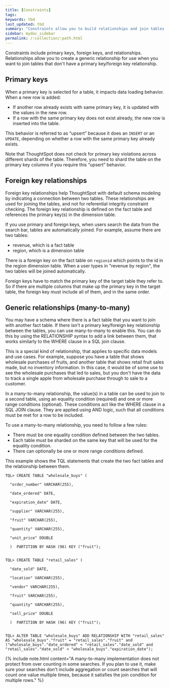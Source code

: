 ```yaml
---
title: [Constraints]
tags:
keywords: tbd
last_updated: tbd
summary: "Constraints allow you to build relationships and join tables."
sidebar: mydoc_sidebar
permalink: /:collection/:path.html
---
```

Constraints include primary keys, foreign keys, and relationships. Relationships allow you to create a generic relationship for use when you want to join tables that don't have a primary key/foreign key relationship.

## Primary keys

When a primary key is selected for a table, it impacts data loading behavior. When a new row is added:

-   If another row already exists with same primary key, it is updated with the values in the new row.
-   If a row with the same primary key does not exist already, the new row is inserted into the table.

This behavior is referred to as “upsert” because it does an `INSERT` or an `UPDATE`, depending on whether a row with the same primary key already exists.

Note that ThoughtSpot does not check for primary key violations across different shards of the table. Therefore, you need to shard the table on the primary key columns if you require this “upsert” behavior.

## Foreign key relationships

Foreign key relationships help ThoughtSpot with default schema modeling by indicating a connection between two tables. These relationships are used for joining the tables, and not for referential integrity constraint checking. The foreign key relationship is defined on the fact table and references the primary key(s) in the dimension table.

If you use primary and foreign keys, when users search the data from the search bar, tables are automatically joined. For example, assume there are two tables:

-   revenue, which is a fact table
-   region, which is a dimension table

There is a foreign key on the fact table on `regionid` which points to the id in the region dimension table. When a user types in "revenue by region", the two tables will be joined automatically.

Foreign keys have to match the primary key of the target table they refer to. So if there are multiple columns that make up the primary key in the target table, the foreign key must include all of them, and in the same order.

## Generic relationships (many-to-many)

You may have a schema where there is a fact table that you want to join with another fact table. If there isn't a primary key/foreign key relationship between the tables, you can use many-to-many to enable this. You can do this by using the RELATIONSHIP syntax to add a link between them, that works similarly to the WHERE clause in a SQL join clause.

This is a special kind of relationship, that applies to specific data models and use cases. For example, suppose you have a table that shows wholesale purchases of fruits, and another table that shows retail fruit sales made, but no inventory information. In this case, it would be of some use to see the wholesale purchases that led to sales, but you don't have the data to track a single apple from wholesale purchase through to sale to a customer.

In a many-to-many relationship, the value(s) in a table can be used to join to a second table, using an equality condition (required) and one or more range conditions (optional). These conditions act like the WHERE clause in a SQL JOIN clause. They are applied using AND logic, such that all conditions must be met for a row to be included.

To use a many-to-many relationship, you need to follow a few rules:

-   There must be one equality condition defined between the two tables.
-   Each table must be sharded on the same key that will be used for the equality condition.
-   There can optionally be one or more range conditions defined.

This example shows the TQL statements that create the two fact tables and the relationship between them.

```
TQL> CREATE TABLE "wholesale_buys" (

  "order_number" VARCHAR(255),

  "date_ordered" DATE,

  "expiration_date" DATE,

  "supplier" VARCHAR(255),

  "fruit" VARCHAR(255),

  "quantity" VARCHAR(255),

  "unit_price" DOUBLE

  )  PARTITION BY HASH (96) KEY ("fruit");


TQL> CREATE TABLE "retail_sales" (

  "date_sold" DATE,

  "location" VARCHAR(255),

  "vendor" VARCHAR(255),

  "fruit" VARCHAR(255),

  "quantity" VARCHAR(255),

  "sell_price" DOUBLE

  )  PARTITION BY HASH (96) KEY ("fruit");


TQL> ALTER TABLE "wholesale_buys" ADD RELATIONSHIP WITH "retail_sales" AS "wholesale_buys"."fruit" = "retail_sales"."fruit" and ("wholesale_buys"."date_ordered" < "retail_sales"."date_sold" and "retail_sales"."date_sold" < "wholesale_buys"."expiration_date");
```

{% include note.html content="A many-to-many implementation does not protect from over counting in some searches. If you plan to use it, make sure your searches don't include aggregation or count searches that will count one value multiple times, because it satisfies the join condition for multiple rows." %}
